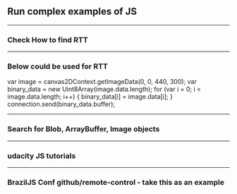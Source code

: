 
## Run complex examples of JS

----------------------

### Check How to find RTT

----------------------

### Below could be used for RTT

var image = canvas2DContext.getImageData(0, 0, 440, 300);
var binary_data = new Uint8Array(image.data.length);
for (var i = 0; i < image.data.length; i++) {
  binary_data[i] = image.data[i];
}
connection.send(binary_data.buffer);

----------------------

### Search for Blob, ArrayBuffer, Image objects

----------------------

### udacity JS tutorials

----------------------

### BrazilJS Conf github/remote-control - take this as an example